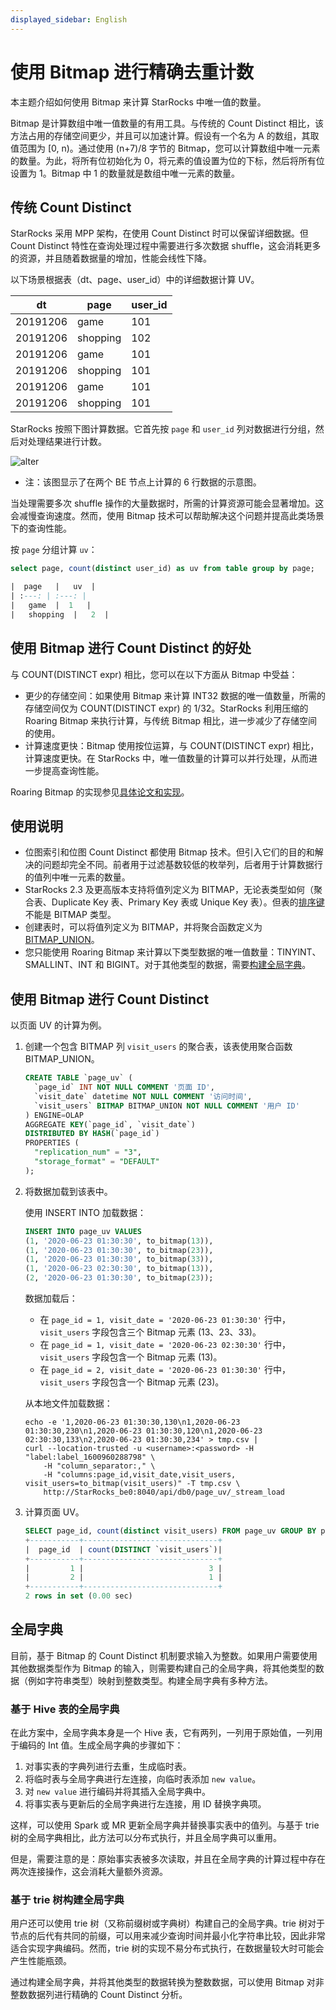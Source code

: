 ```yaml
---
displayed_sidebar: English
---
```


# 使用 Bitmap 进行精确去重计数

本主题介绍如何使用 Bitmap 来计算 StarRocks 中唯一值的数量。

Bitmap 是计算数组中唯一值数量的有用工具。与传统的 Count Distinct 相比，该方法占用的存储空间更少，并且可以加速计算。假设有一个名为 A 的数组，其取值范围为 [0, n)。通过使用 (n+7)/8 字节的 Bitmap，您可以计算数组中唯一元素的数量。为此，将所有位初始化为 0，将元素的值设置为位的下标，然后将所有位设置为 1。Bitmap 中 1 的数量就是数组中唯一元素的数量。

## 传统 Count Distinct

StarRocks 采用 MPP 架构，在使用 Count Distinct 时可以保留详细数据。但 Count Distinct 特性在查询处理过程中需要进行多次数据 shuffle，这会消耗更多的资源，并且随着数据量的增加，性能会线性下降。

以下场景根据表（dt、page、user_id）中的详细数据计算 UV。

|dt|page|user_id|
|---|---|---|
|20191206|game|101|
|20191206|shopping|102|
|20191206|game|101|
|20191206|shopping|101|
|20191206|game|101|
|20191206|shopping|101|

StarRocks 按照下图计算数据。它首先按 `page` 和 `user_id` 列对数据进行分组，然后对处理结果进行计数。

![alter](../assets/6.1.2-2.png)

* 注：该图显示了在两个 BE 节点上计算的 6 行数据的示意图。

当处理需要多次 shuffle 操作的大量数据时，所需的计算资源可能会显著增加。这会减慢查询速度。然而，使用 Bitmap 技术可以帮助解决这个问题并提高此类场景下的查询性能。

按 `page` 分组计算 `uv`：

```sql
select page, count(distinct user_id) as uv from table group by page;

|  page   |   uv  |
| :---: | :---: |
|   game  |  1   |
|   shopping  |   2  |
```

## 使用 Bitmap 进行 Count Distinct 的好处

与 COUNT(DISTINCT expr) 相比，您可以在以下方面从 Bitmap 中受益：

* 更少的存储空间：如果使用 Bitmap 来计算 INT32 数据的唯一值数量，所需的存储空间仅为 COUNT(DISTINCT expr) 的 1/32。StarRocks 利用压缩的 Roaring Bitmap 来执行计算，与传统 Bitmap 相比，进一步减少了存储空间的使用。
* 计算速度更快：Bitmap 使用按位运算，与 COUNT(DISTINCT expr) 相比，计算速度更快。在 StarRocks 中，唯一值数量的计算可以并行处理，从而进一步提高查询性能。

Roaring Bitmap 的实现参见[具体论文和实现](https://github.com/RoaringBitmap/RoaringBitmap)。

## 使用说明

* 位图索引和位图 Count Distinct 都使用 Bitmap 技术。但引入它们的目的和解决的问题却完全不同。前者用于过滤基数较低的枚举列，后者用于计算数据行的值列中唯一元素的数量。
* StarRocks 2.3 及更高版本支持将值列定义为 BITMAP，无论表类型如何（聚合表、Duplicate Key 表、Primary Key 表或 Unique Key 表）。但表的[排序键](../table_design/Sort_key.md)不能是 BITMAP 类型。
* 创建表时，可以将值列定义为 BITMAP，并将聚合函数定义为 [BITMAP_UNION](../sql-reference/sql-functions/bitmap-functions/bitmap_union.md)。
* 您只能使用 Roaring Bitmap 来计算以下类型数据的唯一值数量：TINYINT、SMALLINT、INT 和 BIGINT。对于其他类型的数据，需要[构建全局字典](#global-dictionary)。

## 使用 Bitmap 进行 Count Distinct

以页面 UV 的计算为例。

1. 创建一个包含 BITMAP 列 `visit_users` 的聚合表，该表使用聚合函数 BITMAP_UNION。

   ```sql
   CREATE TABLE `page_uv` (
     `page_id` INT NOT NULL COMMENT '页面 ID',
     `visit_date` datetime NOT NULL COMMENT '访问时间',
     `visit_users` BITMAP BITMAP_UNION NOT NULL COMMENT '用户 ID'
   ) ENGINE=OLAP
   AGGREGATE KEY(`page_id`, `visit_date`)
   DISTRIBUTED BY HASH(`page_id`)
   PROPERTIES (
     "replication_num" = "3",
     "storage_format" = "DEFAULT"
   );
   ```

2. 将数据加载到该表中。

   使用 INSERT INTO 加载数据：

   ```sql
   INSERT INTO page_uv VALUES
   (1, '2020-06-23 01:30:30', to_bitmap(13)),
   (1, '2020-06-23 01:30:30', to_bitmap(23)),
   (1, '2020-06-23 01:30:30', to_bitmap(33)),
   (1, '2020-06-23 02:30:30', to_bitmap(13)),
   (2, '2020-06-23 01:30:30', to_bitmap(23));
   ```

   数据加载后：

   * 在 `page_id = 1, visit_date = '2020-06-23 01:30:30'` 行中，`visit_users` 字段包含三个 Bitmap 元素 (13、23、33)。
   * 在 `page_id = 1, visit_date = '2020-06-23 02:30:30'` 行中，`visit_users` 字段包含一个 Bitmap 元素 (13)。
   * 在 `page_id = 2, visit_date = '2020-06-23 01:30:30'` 行中，`visit_users` 字段包含一个 Bitmap 元素 (23)。

   从本地文件加载数据：

   ```shell
   echo -e '1,2020-06-23 01:30:30,130\n1,2020-06-23 01:30:30,230\n1,2020-06-23 01:30:30,120\n1,2020-06-23 02:30:30,133\n2,2020-06-23 01:30:30,234' > tmp.csv | 
   curl --location-trusted -u <username>:<password> -H "label:label_1600960288798" \
       -H "column_separator:," \
       -H "columns:page_id,visit_date,visit_users, visit_users=to_bitmap(visit_users)" -T tmp.csv \
       http://StarRocks_be0:8040/api/db0/page_uv/_stream_load
   ```

3. 计算页面 UV。

   ```sql
   SELECT page_id, count(distinct visit_users) FROM page_uv GROUP BY page_id;
   +-----------+------------------------------+
   |  page_id  | count(DISTINCT `visit_users`)|
   +-----------+------------------------------+
   |         1 |                            3 |
   |         2 |                            1 |
   +-----------+------------------------------+
   2 rows in set (0.00 sec)
   ```

## 全局字典

目前，基于 Bitmap 的 Count Distinct 机制要求输入为整数。如果用户需要使用其他数据类型作为 Bitmap 的输入，则需要构建自己的全局字典，将其他类型的数据（例如字符串类型）映射到整数类型。构建全局字典有多种方法。

### 基于 Hive 表的全局字典

在此方案中，全局字典本身是一个 Hive 表，它有两列，一列用于原始值，一列用于编码的 Int 值。生成全局字典的步骤如下：

1. 对事实表的字典列进行去重，生成临时表。
2. 将临时表与全局字典进行左连接，向临时表添加 `new value`。
3. 对 `new value` 进行编码并将其插入全局字典中。
4. 将事实表与更新后的全局字典进行左连接，用 ID 替换字典项。

这样，可以使用 Spark 或 MR 更新全局字典并替换事实表中的值列。与基于 trie 树的全局字典相比，此方法可以分布式执行，并且全局字典可以重用。

但是，需要注意的是：原始事实表被多次读取，并且在全局字典的计算过程中存在两次连接操作，这会消耗大量额外资源。

### 基于 trie 树构建全局字典

用户还可以使用 trie 树（又称前缀树或字典树）构建自己的全局字典。trie 树对于节点的后代有共同的前缀，可以用来减少查询时间并最小化字符串比较，因此非常适合实现字典编码。然而，trie 树的实现不易分布式执行，在数据量较大时可能会产生性能瓶颈。

通过构建全局字典，并将其他类型的数据转换为整数数据，可以使用 Bitmap 对非整数数据列进行精确的 Count Distinct 分析。
